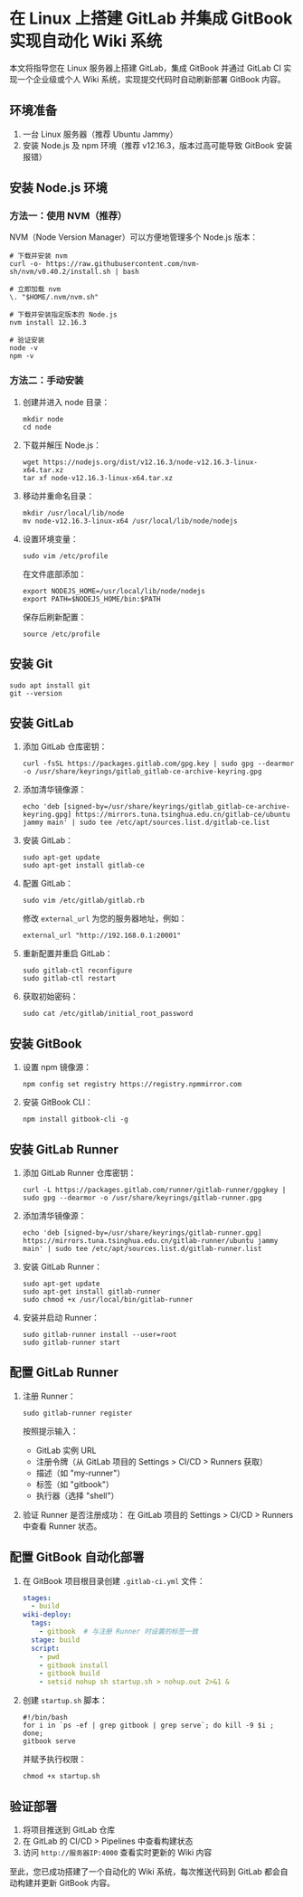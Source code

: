 # 在 Linux 上搭建 GitLab 并集成 GitBook 实现自动化 Wiki 系统

本文将指导您在 Linux 服务器上搭建 GitLab，集成 GitBook 并通过 GitLab CI 实现一个企业级或个人 Wiki 系统，实现提交代码时自动刷新部署 GitBook 内容。

## 环境准备

1. 一台 Linux 服务器（推荐 Ubuntu Jammy）
2. 安装 Node.js 及 npm 环境（推荐 v12.16.3，版本过高可能导致 GitBook 安装报错）

## 安装 Node.js 环境

### 方法一：使用 NVM（推荐）

NVM（Node Version Manager）可以方便地管理多个 Node.js 版本：

```shell
# 下载并安装 nvm
curl -o- https://raw.githubusercontent.com/nvm-sh/nvm/v0.40.2/install.sh | bash

# 立即加载 nvm
\. "$HOME/.nvm/nvm.sh"

# 下载并安装指定版本的 Node.js
nvm install 12.16.3

# 验证安装
node -v
npm -v
```

### 方法二：手动安装

1. 创建并进入 node 目录：
   ```shell
   mkdir node
   cd node
   ```

2. 下载并解压 Node.js：
   ```shell
   wget https://nodejs.org/dist/v12.16.3/node-v12.16.3-linux-x64.tar.xz
   tar xf node-v12.16.3-linux-x64.tar.xz
   ```

3. 移动并重命名目录：
   ```shell
   mkdir /usr/local/lib/node
   mv node-v12.16.3-linux-x64 /usr/local/lib/node/nodejs
   ```

4. 设置环境变量：
   ```shell
   sudo vim /etc/profile
   ```
   在文件底部添加：
   ```shell
   export NODEJS_HOME=/usr/local/lib/node/nodejs
   export PATH=$NODEJS_HOME/bin:$PATH
   ```
   保存后刷新配置：
   ```shell
   source /etc/profile
   ```

## 安装 Git

```shell
sudo apt install git
git --version
```

## 安装 GitLab

1. 添加 GitLab 仓库密钥：
   ```shell
   curl -fsSL https://packages.gitlab.com/gpg.key | sudo gpg --dearmor -o /usr/share/keyrings/gitlab_gitlab-ce-archive-keyring.gpg
   ```

2. 添加清华镜像源：
   ```shell
   echo 'deb [signed-by=/usr/share/keyrings/gitlab_gitlab-ce-archive-keyring.gpg] https://mirrors.tuna.tsinghua.edu.cn/gitlab-ce/ubuntu jammy main' | sudo tee /etc/apt/sources.list.d/gitlab-ce.list
   ```

3. 安装 GitLab：
   ```shell
   sudo apt-get update
   sudo apt-get install gitlab-ce
   ```

4. 配置 GitLab：
   ```shell
   sudo vim /etc/gitlab/gitlab.rb
   ```
   修改 `external_url` 为您的服务器地址，例如：
   ```shell
   external_url "http://192.168.0.1:20001"
   ```

5. 重新配置并重启 GitLab：
   ```shell
   sudo gitlab-ctl reconfigure
   sudo gitlab-ctl restart
   ```

6. 获取初始密码：
   ```shell
   sudo cat /etc/gitlab/initial_root_password
   ```

## 安装 GitBook

1. 设置 npm 镜像源：
   ```shell
   npm config set registry https://registry.npmmirror.com
   ```

2. 安装 GitBook CLI：
   ```shell
   npm install gitbook-cli -g
   ```

## 安装 GitLab Runner

1. 添加 GitLab Runner 仓库密钥：
   ```shell
   curl -L https://packages.gitlab.com/runner/gitlab-runner/gpgkey | sudo gpg --dearmor -o /usr/share/keyrings/gitlab-runner.gpg
   ```

2. 添加清华镜像源：
   ```shell
   echo 'deb [signed-by=/usr/share/keyrings/gitlab-runner.gpg] https://mirrors.tuna.tsinghua.edu.cn/gitlab-runner/ubuntu jammy main' | sudo tee /etc/apt/sources.list.d/gitlab-runner.list
   ```

3. 安装 GitLab Runner：
   ```shell
   sudo apt-get update
   sudo apt-get install gitlab-runner
   sudo chmod +x /usr/local/bin/gitlab-runner
   ```

4. 安装并启动 Runner：
   ```shell
   sudo gitlab-runner install --user=root
   sudo gitlab-runner start
   ```

## 配置 GitLab Runner

1. 注册 Runner：
   ```shell
   sudo gitlab-runner register
   ```
   按照提示输入：
   - GitLab 实例 URL
   - 注册令牌（从 GitLab 项目的 Settings > CI/CD > Runners 获取）
   - 描述（如 "my-runner"）
   - 标签（如 "gitbook"）
   - 执行器（选择 "shell"）

2. 验证 Runner 是否注册成功：
   在 GitLab 项目的 Settings > CI/CD > Runners 中查看 Runner 状态。

## 配置 GitBook 自动化部署

1. 在 GitBook 项目根目录创建 `.gitlab-ci.yml` 文件：
   ```yaml
   stages:
     - build
   wiki-deploy:
     tags:
       - gitbook  # 与注册 Runner 时设置的标签一致
     stage: build
     script:
       - pwd
       - gitbook install
       - gitbook build
       - setsid nohup sh startup.sh > nohup.out 2>&1 &
   ```

2. 创建 `startup.sh` 脚本：
   ```shell
   #!/bin/bash
   for i in `ps -ef | grep gitbook | grep serve`; do kill -9 $i ; done;
   gitbook serve
   ```
   并赋予执行权限：
   ```shell
   chmod +x startup.sh
   ```

## 验证部署

1. 将项目推送到 GitLab 仓库
2. 在 GitLab 的 CI/CD > Pipelines 中查看构建状态
3. 访问 `http://服务器IP:4000` 查看实时更新的 Wiki 内容

至此，您已成功搭建了一个自动化的 Wiki 系统，每次推送代码到 GitLab 都会自动构建并更新 GitBook 内容。